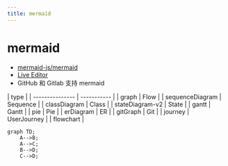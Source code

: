 ```yaml
---
title: mermaid
---
```


# mermaid

- [mermaid-js/mermaid](https://github.com/mermaid-js/mermaid)
- [Live Editor](https://mermaid-js.github.io/mermaid-live-editor)
- GitHub 和 Gitlab 支持 mermaid

| type            |
| --------------- | ----------- |
| graph           | Flow        |
| sequenceDiagram | Sequence    |
| classDiagram    | Class       |
| stateDiagram-v2 | State       |
| gantt           | Gantt       |
| pie             | Pie         |
| erDiagram       | ER          |
| gitGraph        | Git         |
| journey         | UserJourney |
| flowchart       |

```mermaid
graph TD;
    A-->B;
    A-->C;
    B-->D;
    C-->D;
```
